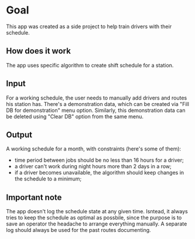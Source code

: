 # Goal
This app was created as a side project to help train drivers with their schedule.

## How does it work
The app uses specific algorithm to create shift schedule for a station.

## Input
For a working schedule, the user needs to manually add drivers and routes his station has.
There's a demonstration data, which can be created via "Fill DB for demonstration" menu option.
Similarly, this demonstration data can be deleted using "Clear DB" option from the same menu.

## Output
A working schedule for a month, with constraints (here's some of them):
- time period between jobs should be no less than 16 hours for a driver;
- a driver can't work during night hours more than 2 days in a row;
- if a driver becomes unavailable, the algorithm should keep changes in the schedule to a minimum;

## Important note
The app doesn't log the schedule state at any given time. Isntead, it always tries to keep the schedule as optimal as possbile, since the purpose is to save an operator the headache to arrange everything manually. A separate log should always be used for the past routes documenting.
